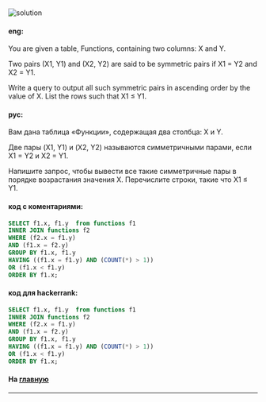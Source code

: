 ### 

<img src="./art/59.png" alt="solution" >

#### eng:
You are given a table, Functions, containing two columns: X and Y.

Two pairs (X1, Y1) and (X2, Y2) are said to be symmetric pairs if X1 = Y2 and X2 = Y1.

Write a query to output all such symmetric pairs in ascending order by the value of X. List the rows such that X1 ≤ Y1.


#### рус:
Вам дана таблица «Функции», содержащая два столбца: X и Y.

Две пары (X1, Y1) и (X2, Y2) называются симметричными парами, если X1 = Y2 и X2 = Y1.

Напишите запрос, чтобы вывести все такие симметричные пары в порядке возрастания значения X. Перечислите строки, такие что X1 ≤ Y1.

#### код с коментариями:
```sql
SELECT f1.x, f1.y  from functions f1
INNER JOIN functions f2 
WHERE (f2.x = f1.y)
AND (f1.x = f2.y)
GROUP BY f1.x, f1.y
HAVING ((f1.x = f1.y) AND (COUNT(*) > 1))
OR (f1.x < f1.y)
ORDER BY f1.x;
```

#### код для hackerrank:
```sql
SELECT f1.x, f1.y  from functions f1
INNER JOIN functions f2 
WHERE (f2.x = f1.y)
AND (f1.x = f2.y)
GROUP BY f1.x, f1.y
HAVING ((f1.x = f1.y) AND (COUNT(*) > 1))
OR (f1.x < f1.y)
ORDER BY f1.x;
```


#### На [главную](https://github.com/BEPb/hackerrank_sql#readme)

---